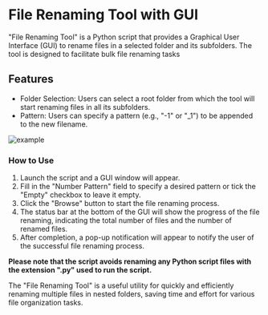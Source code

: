 # File Renaming Tool with GUI
<p>"File Renaming Tool" is a Python script that provides a Graphical User Interface (GUI) to rename files in a selected folder and its subfolders. The tool is designed to facilitate bulk file renaming tasks</p>

## Features
- Folder Selection: Users can select a root folder from which the tool will start renaming files in all its subfolders.
- Pattern: Users can specify a pattern (e.g., "-1" or "_1") to be appended to the new filename.

![example](/assets/images/43m690vclad.png "example")

### How to Use
<ol>
<li>Launch the script and a GUI window will appear.</li>
<li>Fill in the "Number Pattern" field to specify a desired pattern or tick the "Empty" checkbox to leave it empty.</li>
<li>Click the "Browse" button to start the file renaming process.</li>
<li>The status bar at the bottom of the GUI will show the progress of the file renaming, indicating the total number of files and the number of renamed files.</li>
<li>After completion, a pop-up notification will appear to notify the user of the successful file renaming process.</li>
</ol>

**Please note that the script avoids renaming any Python script files with the extension ".py" used to run the script.**

The "File Renaming Tool" is a useful utility for quickly and efficiently renaming multiple files in nested folders, saving time and effort for various file organization tasks.
